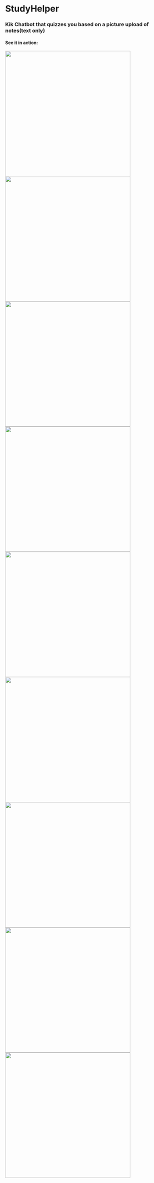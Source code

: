 # StudyHelper

### Kik Chatbot that quizzes you based on a picture upload of notes(text only)

#### See it in action:

<img src="https://github.com/Jhong098/studyhelper/blob/master/images/Screenshot_2017-06-20-22-24-57.png?raw=true" width="400">
<img src="https://github.com/Jhong098/studyhelper/blob/master/images/Screenshot_2017-06-20-22-27-51.png?raw=true" width="400">
<img src="https://github.com/Jhong098/studyhelper/blob/master/images/Screenshot_2017-06-20-22-27-56.png?raw=true" width="400">
<img src="https://github.com/Jhong098/studyhelper/blob/master/images/Screenshot_2017-06-20-22-59-53.png?raw=true" width="400">
<img src="https://github.com/Jhong098/studyhelper/blob/master/images/Screenshot_2017-06-20-23-05-19.png?raw=true" width="400">
<img src="https://github.com/Jhong098/studyhelper/blob/master/images/Screenshot_2017-06-20-23-05-33.png?raw=true" width="400">
<img src="https://github.com/Jhong098/studyhelper/blob/master/images/Screenshot_2017-06-20-23-06-43.png?raw=true" width="400">
<img src="https://github.com/Jhong098/studyhelper/blob/master/images/Screenshot_2017-06-20-23-07-10.png?raw=true" width="400">
<img src="https://github.com/Jhong098/studyhelper/blob/master/images/Screenshot_2017-06-20-23-07-19.png?raw=true" width="400">

